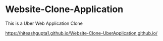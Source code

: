 # Website-Clone-Application

This is a Uber Web Application Clone

https://hiteashgupta1.github.io/Website-Clone-UberApplication.github.io/
